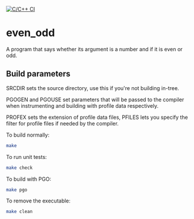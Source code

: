 [![C/C++ CI](https://github.com/asdftowel/even_odd/actions/workflows/c-cpp.yml/badge.svg?branch=master)](https://github.com/asdftowel/even_odd/actions/workflows/c-cpp.yml)

# even_odd
A program that says whether its argument is a number
and if it is even or odd.
## Build parameters
SRCDIR sets the source directory, use this if you're
not building in-tree.

PGOGEN and PGOUSE set parameters that will be passed
to the compiler when instrumenting and building with
profile data respectively.

PROFEX sets the extension of profile data files,
PFILES lets you specify the filter for profile files
if needed by the compiler.

To build normally:
```bash
make
```

To run unit tests:
```bash
make check
```

To build with PGO:
```bash
make pgo
```

To remove the executable:
```bash
make clean
```